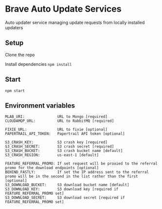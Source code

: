 # Brave Auto Update Services

Auto updater service managing update requests from locally installed updaters

## Setup

Clone the repo

Install dependencies `npm install`

## Start

`npm start`

## Environment variables

```
MLAB_URI:               URL to Mongo [required]
CLOUDAMQP_URL:          URL to RabbitMQ [required]

FIXIE_URL:              URL to fixie [optional]
PAPERTRAIL_API_TOKEN:   Papertrail API token [optional]

S3_CRASH_KEY:           S3 crash key [required]
S3_CRASH_SECRET:        S3 crash secret [required]
S3_CRASH_BUCKET:        S3 crash bucket name [default]
S3_CRASH_REGION:        us-east-1 [default]

FEATURE_REFERRAL_PROMO: If set request will be proxied to the referral promo for the download endpoints [optional]
BEHIND_FASTLY:          If set the IP address sent to the referral promo will be in the second in the list rather than the first [optional]
S3_DOWNLOAD_BUCKET:     S3 download bucket name [default]
S3_DOWNLOAD_KEY:        S3 download key [required if FEATURE_REFERRAL_PROMO set]
S3_DOWNLOAD_SECRET:     S3 download secret [required if FEATURE_REFERRAL_PROMO set]
```
